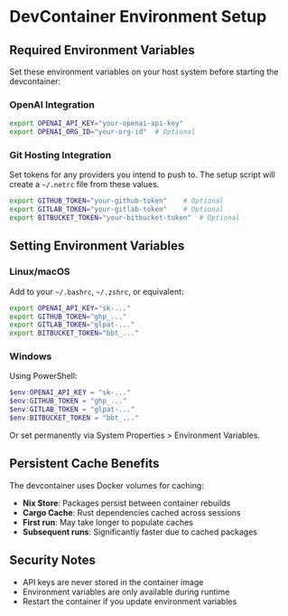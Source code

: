 # DevContainer Environment Setup

## Required Environment Variables

Set these environment variables on your host system before starting the devcontainer:

### OpenAI Integration
```bash
export OPENAI_API_KEY="your-openai-api-key"
export OPENAI_ORG_ID="your-org-id"  # Optional
```

### Git Hosting Integration
Set tokens for any providers you intend to push to. The setup script will create
a `~/.netrc` file from these values.
```bash
export GITHUB_TOKEN="your-github-token"    # Optional
export GITLAB_TOKEN="your-gitlab-token"    # Optional
export BITBUCKET_TOKEN="your-bitbucket-token"  # Optional
```

## Setting Environment Variables

### Linux/macOS
Add to your `~/.bashrc`, `~/.zshrc`, or equivalent:
```bash
export OPENAI_API_KEY="sk-..."
export GITHUB_TOKEN="ghp_..."
export GITLAB_TOKEN="glpat-..."
export BITBUCKET_TOKEN="bbt_..."
```

### Windows
Using PowerShell:
```powershell
$env:OPENAI_API_KEY = "sk-..."
$env:GITHUB_TOKEN = "ghp_..."
$env:GITLAB_TOKEN = "glpat-..."
$env:BITBUCKET_TOKEN = "bbt_..."
```

Or set permanently via System Properties > Environment Variables.

## Persistent Cache Benefits

The devcontainer uses Docker volumes for caching:
- **Nix Store**: Packages persist between container rebuilds
- **Cargo Cache**: Rust dependencies cached across sessions
- **First run**: May take longer to populate caches
- **Subsequent runs**: Significantly faster due to cached packages

## Security Notes

- API keys are never stored in the container image
- Environment variables are only available during runtime
- Restart the container if you update environment variables
